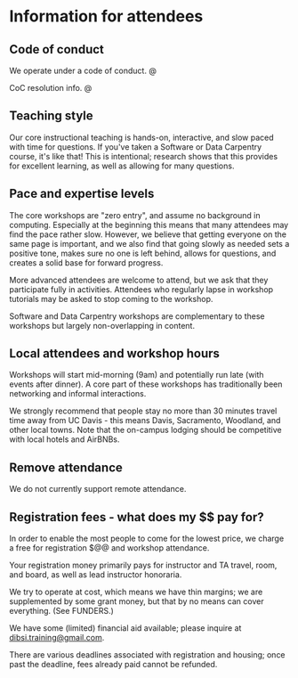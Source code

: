 # Information for attendees

## Code of conduct

We operate under a code of conduct. @

CoC resolution info. @

## Teaching style

Our core instructional teaching is hands-on, interactive, and slow
paced with time for questions.  If you've taken a Software or Data
Carpentry course, it's like that!  This is intentional; research shows
that this provides for excellent learning, as well as allowing for
many questions.

## Pace and expertise levels

The core workshops are "zero entry", and assume no background in
computing.  Especially at the beginning this means that many attendees
may find the pace rather slow.  However, we believe that getting
everyone on the same page is important, and we also find that going
slowly as needed sets a positive tone, makes sure no one is left
behind, allows for questions, and creates a solid base for forward
progress.

More advanced attendees are welcome to attend, but we ask that they
participate fully in activities.  Attendees who regularly lapse in
workshop tutorials may be asked to stop coming to the workshop.

Software and Data Carpentry workshops are complementary to these workshops
but largely non-overlapping in content.

## Local attendees and workshop hours

Workshops will start mid-morning (9am) and potentially run late (with
events after dinner). A core part of these workshops has traditionally
been networking and informal interactions.

We strongly recommend that people stay no more than 30 minutes travel
time away from UC Davis - this means Davis, Sacramento, Woodland, and
other local towns.  Note that the on-campus lodging should be
competitive with local hotels and AirBNBs.

## Remove attendance

We do not currently support remote attendance.

## Registration fees - what does my $$ pay for?

In order to enable the most people to come for the lowest price, we charge
a free for registration $@@ and workshop attendance.

Your registration money primarily pays for instructor and TA travel,
room, and board, as well as lead instructor honoraria.

We try to operate at cost, which means we have thin margins; we are
supplemented by some grant money, but that by no means can cover everything.
(See FUNDERS.)

We have some (limited) financial aid available; please inquire at
dibsi.training@gmail.com.

There are various deadlines associated with registration and housing;
once past the deadline, fees already paid cannot be refunded.
